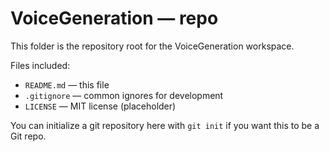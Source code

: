 # VoiceGeneration — repo

This folder is the repository root for the VoiceGeneration workspace.

Files included:
- `README.md` — this file
- `.gitignore` — common ignores for development
- `LICENSE` — MIT license (placeholder)

You can initialize a git repository here with `git init` if you want this to be a Git repo.
